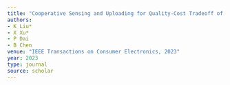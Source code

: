 ```yaml
---
title: "Cooperative Sensing and Uploading for Quality-Cost Tradeoff of Digital Twins in VEC"
authors:
- K Liu*
- X Xu*
- P Dai
- B Chen
venue: "IEEE Transactions on Consumer Electronics, 2023"
year: 2023
type: journal
source: scholar
---
```

